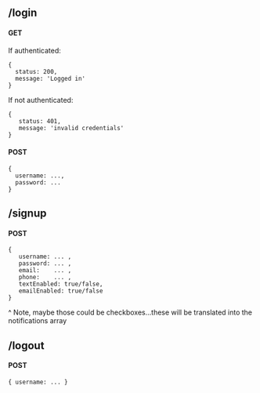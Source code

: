 ## /login 

#### GET 

If authenticated: 
```
{ 
  status: 200, 
  message: 'Logged in'
}
``` 

If not authenticated: 
``` 
{ 
   status: 401, 
   message: 'invalid credentials' 
}
```

#### POST 

```
{ 
  username: ..., 
  password: ... 
} 
```

## /signup 

#### POST 

```
{ 
   username: ... ,
   password: ... ,
   email:    ... ,
   phone:    ... ,
   textEnabled: true/false,
   emailEnabled: true/false
} 
```

^ Note, maybe those could be checkboxes...these will be translated into the notifications array 

## /logout 

#### POST 

```
{ username: ... } 
```
